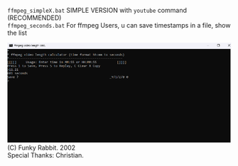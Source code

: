 `ffmpeg_simpleX.bat` SIMPLE VERSION with `youtube` command (RECOMMENDED)
<br>`ffmpeg_seconds.bat` For ffmpeg Users, u can save timestamps in a file, show the list

<img src="https://github.com/175M3H3RE/ffmpeg_video_length/blob/f203381147967621d7680b8c199277c37d52e50b/demo_img.png">
(C) Funky Rabbit. 2002
<br>Special Thanks: Christian.
